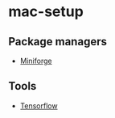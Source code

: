 # mac-setup

## Package managers
* [Miniforge](./miniforge/conda.md)

## Tools
* [Tensorflow](./m1/tensorflow_metal.md)